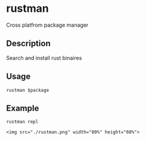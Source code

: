# rustman
Cross platfrom package manager

## Description
Search and install rust binaires

## Usage
`rustman $package`

## Example
`rustman repl` 
```
<img src="./rustman.png" width="80%" height="60%">
